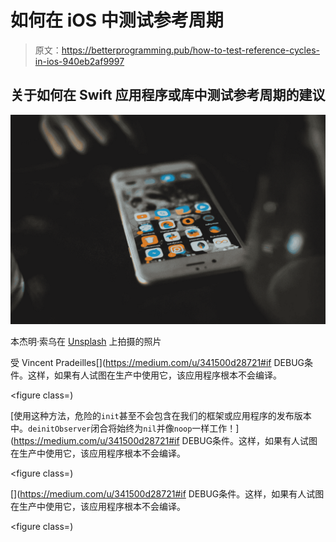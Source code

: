 # 如何在 iOS 中测试参考周期

> 原文：<https://betterprogramming.pub/how-to-test-reference-cycles-in-ios-940eb2af9997>

## 关于如何在 Swift 应用程序或库中测试参考周期的建议

![](img/07ab889cdf50831cb690397a157d8ee8.png)

本杰明·索乌在 [Unsplash](https://unsplash.com?utm_source=medium&utm_medium=referral) 上拍摄的照片

受 Vincent Pradeilles[](https://medium.com/u/341500d28721#if DEBUG</code>条件。这样，如果有人试图在生产中使用它，该应用程序根本不会编译。</p><figure class=)

[使用这种方法，危险的`init`甚至不会包含在我们的框架或应用程序的发布版本中。`deinitObserver`闭合将始终为`nil`并像`noop`一样工作！](https://medium.com/u/341500d28721#if DEBUG</code>条件。这样，如果有人试图在生产中使用它，该应用程序根本不会编译。</p><figure class=)

[](https://medium.com/u/341500d28721#if DEBUG</code>条件。这样，如果有人试图在生产中使用它，该应用程序根本不会编译。</p><figure class=)
